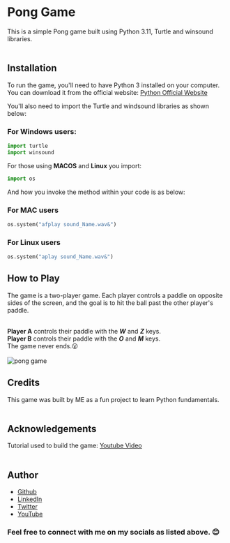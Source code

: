 # Pong Game

This is a simple Pong game built using Python 3.11, Turtle and winsound libraries. <br><br>

## Installation<br>
To run the game, you'll need to have Python 3 installed on your computer. You can download it from the official website: [Python Official Website](https://www.python.org/downloads/)<br>

You'll also need to import the Turtle and windsound libraries as shown below:<br>

### For Windows users:
```python
import turtle
import winsound
```
For those using **MACOS** and **Linux** you import:

```python
import os
```
And how you invoke the method within your code is as below:

### For MAC users
```python
os.system("afplay sound_Name.wav&")
```

### For Linux users
```python
os.system("aplay sound_Name.wav&")
```

## How to Play<br>
The game is a two-player game. Each player controls a paddle on opposite sides of the screen, and the goal is to hit the ball past the other player's paddle.<br><br>

**Player A** controls their paddle with the **_W_** and **_Z_** keys.<br>
**Player B** controls their paddle with the **_O_** and **_M_** keys.<br>
The game never ends.😮<br><br>
![pong game](https://user-images.githubusercontent.com/31986394/235089930-b10e8bc0-ff38-45e0-b5ea-63236497d235.gif)

## Credits<br>
This game was built by ME as a fun project to learn Python fundamentals.<br><br>

## Acknowledgements<br>
Tutorial used to build the game: [Youtube Video](https://www.youtube.com/watch?v=XGf2GcyHPhc&t=2096s)<br><br>

## Author
- [Github](https://github.com/Klaus-in-Tech)
- [LinkedIn](https://www.linkedin.com/in/kakoozaallanklaus/)
- [Twitter](https://twitter.com/Klaus_in_Tech)
- [YouTube](https://www.youtube.com/channel/UCbChxT4XT0MUhySZvTBZ0Mg)

### Feel free to connect with me on my socials as listed above. 😊

